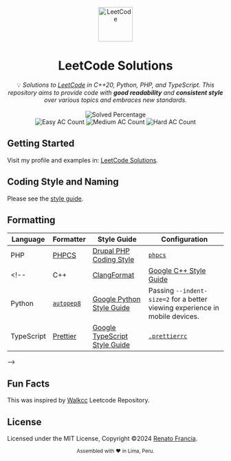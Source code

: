 <div align="center">
<a href="https://walkccc.github.io/LeetCode/"><img src="https://i.imgur.com/IsS5xkZ.png" width=80 height=80 title="LeetCode" alt="LeetCode"></a>
<h1>LeetCode Solutions</h1>
<span>💡 <i>Solutions to <a href="https://leetcode.com/problemset/all/">LeetCode</a> in C++20, Python, PHP, and TypeScript. This repository aims to provide code with <strong>good readability</strong> and <strong>consistent style</strong> over various topics and embraces new standards.</i></span>
<br/>
<br/>
<img src="https://img.shields.io/badge/Solved-17/3261%20=%200.521%25-blue.svg?style=flat-square" alt="Solved Percentage" />
<br/>
<img src="https://img.shields.io/badge/Easy-14/819-5CB85C.svg?style=flat-square" alt="Easy AC Count" />
<img src="https://img.shields.io/badge/Medium-3/1710-F0AD4E.svg?style=flat-square" alt="Medium AC Count" />
<img src="https://img.shields.io/badge/Hard-0/732-D9534F.svg?style=flat-square" alt="Hard AC Count" />
</div>

## Getting Started
Visit my profile and examples in: [LeetCode Solutions](https://www.youtube.com/watch?v=P13XGY67mSQ&list=PLdylr47oa0Mq8qb8HRtMTKucu79oP3LSq).

## Coding Style and Naming

Please see the [style guide](https://walkccc.me/LeetCode/styleguide/).

## Formatting

| Language   | Formatter                                                   | Style Guide                                                                       | Configuration                                                                  |
| ---------- | ----------------------------------------------------------- | --------------------------------------------------------------------------------- | ------------------------------------------------------------------------------ |
| PHP | [PHPCS](https://github.com/squizlabs/PHP_CodeSniffer)                             | [Drupal PHP Coding Style](https://www.drupal.org/docs/develop/standards/php/php-coding-standards) | [`phpcs`](https://github.com/squizlabs/PHP_CodeSniffer)     |
<!--| C++        | [ClangFormat](https://clang.llvm.org/docs/ClangFormat.html) | [Google C++ Style Guide](https://google.github.io/styleguide/cppguide.html)       | [`.clang-format`](https://github.com/walkccc/LeetCode/blob/main/.clang-format) |
| Python     | [`autopep8`](https://pypi.org/project/autopep8)             | [Google Python Style Guide](https://google.github.io/styleguide/pyguide.html)     | Passing `--indent-size=2` for a better viewing experience in mobile devices.   |
| TypeScript | [Prettier](https://prettier.io)                             | [Google TypeScript Style Guide](https://google.github.io/styleguide/tsguide.html) | [`.prettierrc`](https://github.com/walkccc/LeetCode/blob/main/.prettierrc)     |
-->

## Fun Facts

This was inspired by [Walkcc](https://github.com/walkccc/LeetCode/blob/main/README.md) Leetcode Repository.

## License

Licensed under the MIT License, Copyright ©2024
[Renato Francia](https://github.com/rmfranciacastillo).

<div align="center">
  <sub>Assembled with ❤️ in Lima, Peru.</sub>
</div>
